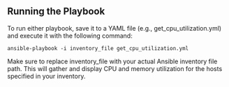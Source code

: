 ## Running the Playbook
To run either playbook, save it to a YAML file (e.g., get_cpu_utilization.yml) and execute it with the following command:
```
ansible-playbook -i inventory_file get_cpu_utilization.yml
```
Make sure to replace inventory_file with your actual Ansible inventory file path. This will gather and display CPU and memory utilization for the hosts specified in your inventory.